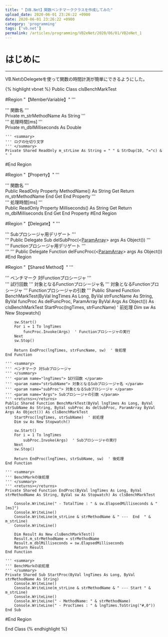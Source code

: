 ```yaml
---
title: "【VB.Net】関数ベンチマーククラスを作成してみた"
upload_date: 2020-06-01 23:26:22 +0900
date: 2020-06-01 23:26:22 +0900
category: 'programming'
tags: ['vb.net']
permalink: /articles/programming/VB2eNet/2020/06/01/VB2eNet_1
---
```



# はじめに
***
VB.NetのDelegeteを使って関数の時間計測が簡単にできるようにした。


{% highlight vbnet %}
Public Class clsBenchMarkTest

#Region "【MemberVariable】"
    ''' <summary>
    ''' 関数名
    ''' </summary>
    Private m_strMethodName As String
    ''' <summary>
    ''' 処理時間[ms]
    ''' </summary>
    Private m_dblMilliseconds As Double

    ''' <summary>
    ''' ログの仕切り文字
    ''' </summary>
    Private Shared ReadOnly m_strLine As String = " " & StrDup(10, "="c) & " "

#End Region

#Region "【Property】"
    ''' <summary>
    ''' 関数名
    ''' </summary>
    Public ReadOnly Property MethodName() As String
        Get
            Return m_strMethodName
        End Get
    End Property
    ''' <summary>
    ''' 処理時間[ms]
    ''' </summary>
    Public ReadOnly Property Milliseconds() As String
        Get
            Return m_dblMilliseconds
        End Get
    End Property
#End Region

#Region "【Delegate】"
    ''' <summary>
    ''' Subプロシージャ用デリゲート
    ''' </summary>
    ''' <param name="args"></param>
    Public Delegate Sub delSubProc(<[ParamArray]()> args As Object())
    ''' <summary>
    ''' Functionプロシージャ用デリゲート
    ''' </summary>
    ''' <param name="args"></param>
    ''' <returns></returns>
    Public Delegate Function delFuncProc(<[ParamArray]()> args As Object())
#End Region

#Region "【Shared Method】"
    ''' <summary>
    ''' ベンチマーク 対Functionプロシージャ
    ''' </summary>
    ''' <param name="lngTimes"> 試行回数 </param>
    ''' <param name="strFuncName"> 対象となるFunctionプロシージャ名 </param>
    ''' <param name="funcProc"> 対象となるFunctionプロシージャ </param>
    ''' <param name="Args"> Functionプロシージャの引数 </param>
    ''' <returns></returns>
    Public Shared Function BenchMarkTest(ByVal lngTimes As Long, ByVal strFuncName As String, ByVal funcProc As delFuncProc, ParamArray ByVal Args As Object()) As clsBenchMarkTest
        StartProc(lngTimes, strFuncName)  ' 前処理
        Dim sw As New Stopwatch()

        sw.Start()
        For i = 1 To lngTimes
            funcProc.Invoke(Args)  ' Functionプロシージャの実行
        Next
        sw.Stop()

        Return EndProc(lngTimes, strFuncName, sw)  ' 後処理
    End Function

    ''' <summary>
    ''' ベンチマーク 対Subプロシージャ
    ''' </summary>
    ''' <param name="lngTimes"> 試行回数 </param>
    ''' <param name="strSubName"> 対象となるSubプロシージャ名 </param>
    ''' <param name="subProc"> 対象となるSubプロシージャ </param>
    ''' <param name="Args"> Subプロシージャの引数 </param>
    ''' <returns></returns>
    Public Shared Function BenchMarkTest(ByVal lngTimes As Long, ByVal strSubName As String, ByVal subProc As delSubProc, ParamArray ByVal Args As Object()) As clsBenchMarkTest
        StartProc(lngTimes, strSubName)  ' 前処理
        Dim sw As New Stopwatch()

        sw.Start()
        For i = 1 To lngTimes
            subProc.Invoke(Args)  ' Subプロシージャの実行
        Next
        sw.Stop()

        Return EndProc(lngTimes, strSubName, sw)  ' 後処理
    End Function

    ''' <summary>
    ''' BenchMarkの後処理
    ''' </summary>
    ''' <returns></returns>
    Private Shared Function EndProc(ByVal lngTimes As Long, ByVal strMethodName As String, ByVal sw As Stopwatch) As clsBenchMarkTest

        Console.WriteLine(" - TotalTime : " & sw.ElapsedMilliseconds & "[ms]")
        Console.WriteLine()
        Console.WriteLine(m_strLine & strMethodName & " ---  End  " & m_strLine)
        Console.WriteLine()

        Dim Result As New clsBenchMarkTest()
        Result.m_strMethodName = strMethodName
        Result.m_dblMilliseconds = sw.ElapsedMilliseconds
        Return Result
    End Function

    ''' <summary>
    ''' BenchMarkの前処理
    ''' </summary>
    Private Shared Sub StartProc(ByVal lngTimes As Long, ByVal strMethodName As String)
        Console.WriteLine()
        Console.WriteLine(m_strLine & strMethodName & " --- Start " & m_strLine)
        Console.WriteLine()
        Console.WriteLine(" - MethodName: " & strMethodName)
        Console.WriteLine(" - ProcTimes : " & lngTimes.ToString("#,0"))
    End Sub
#End Region

End Class
{% endhighlight %}